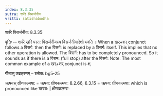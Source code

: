 ```yaml
---
index: 8.3.35
sutra: शर्परे विसर्जनीयः
vritti: satishabodha
---
```



 शर्परे विसर्जनीय: 8.3.35 


वृत्तिः -- शर्परे खरि परत: विसर्जनीयस्य विसर्जनीयादेशो भवति । When a खर्+शर् conjunct follows a विसर्ग: then the विसर्ग: is replaced by a विसर्ग: itself. This implies that no other operation is allowed. The विसर्ग: has to be completely pronounced. So it sounds as if there is a विराम: (full stop) after the विसर्ग: Note: The most common example of a खर्+शर् conjunct is क्ष् 


गीतासु उदाहरणम् – श्लोकः bg5-25 


ऋषयस् क्षीणकल्मषा: = ऋषय: क्षीणकल्मषा: 8.2.66, 8.3.15 = ऋषय: क्षीणकल्मषा: which is pronounced like ऋषय: | क्षीणकल्मषा: 


